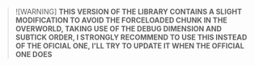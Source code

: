 > ![WARNING]
> **THIS VERSION OF THE LIBRARY CONTAINS A SLIGHT MODIFICATION TO AVOID THE FORCELOADED CHUNK IN THE OVERWORLD, TAKING USE OF THE DEBUG DIMENSION AND SUBTICK ORDER, I STRONGLY RECOMMEND TO USE THIS INSTEAD OF THE OFICIAL ONE, I'LL TRY TO UPDATE IT WHEN THE OFFICIAL ONE DOES**
